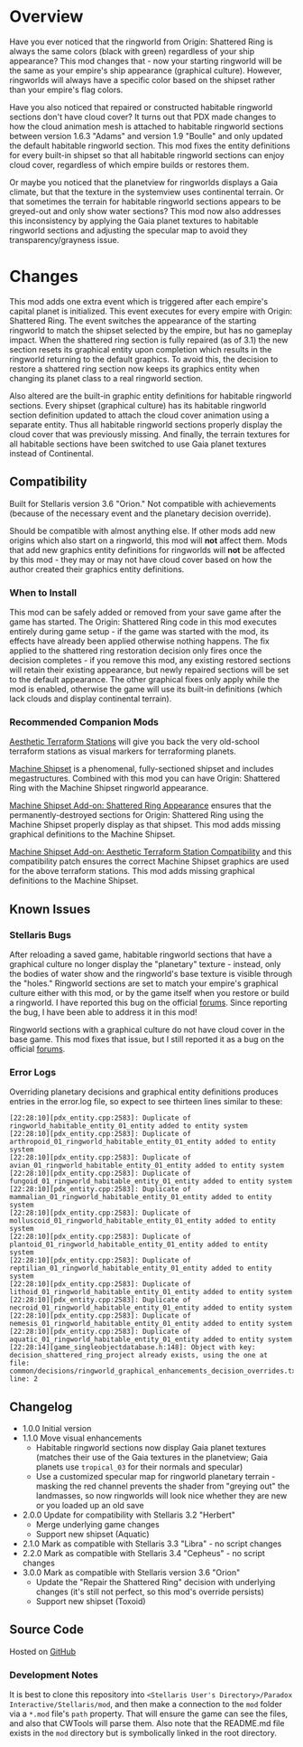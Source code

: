 # Overview

Have you ever noticed that the ringworld from Origin: Shattered Ring is always the same colors (black with green) regardless of your ship appearance?  This mod changes that - now your starting ringworld will be the same as your empire's ship appearance (graphical culture).  However, ringworlds will always have a specific color based on the shipset rather than your empire's flag colors.

Have you also noticed that repaired or constructed habitable ringworld sections don't have cloud cover?  It turns out that PDX made changes to how the cloud animation mesh is attached to habitable ringworld sections between version 1.6.3 "Adams" and version 1.9 "Boulle" and only updated the default habitable ringworld section.  This mod fixes the entity definitions for every built-in shipset so that all habitable ringworld sections can enjoy cloud cover, regardless of which empire builds or restores them.

Or maybe you noticed that the planetview for ringworlds displays a Gaia climate, but that the texture in the systemview uses continental terrain.  Or that sometimes the terrain for habitable ringworld sections appears to be greyed-out and only show water sections?  This mod now also addresses this inconsistency by applying the Gaia planet textures to habitable ringworld sections and adjusting the specular map to avoid they transparency/grayness issue.

# Changes

This mod adds one extra event which is triggered after each empire's capital planet is initialized.  This event executes for every empire with Origin: Shattered Ring.  The event switches the appearance of the starting ringworld to match the shipset selected by the empire, but has no gameplay impact.  When the shattered ring section is fully repaired (as of 3.1) the new section resets its graphical entity upon completion which results in the ringworld returning to the default graphics.  To avoid this, the decision to restore a shattered ring section now keeps its graphics entity when changing its planet class to a real ringworld section.

Also altered are the built-in graphic entity definitions for habitable ringworld sections.  Every shipset (graphical culture) has its habitable ringworld section definition updated to attach the cloud cover animation using a separate entity.  Thus all habitable ringworld sections properly display the cloud cover that was previously missing.  And finally, the terrain textures for all habitable sections have been switched to use Gaia planet textures instead of Continental.

## Compatibility

Built for Stellaris version 3.6 "Orion."  Not compatible with achievements (because of the necessary event and the planetary decision override).

Should be compatible with almost anything else.  If other mods add new origins which also start on a ringworld, this mod will **not** affect them.  Mods that add new graphics entity definitions for ringworlds will **not** be affected by this mod - they may or may not have cloud cover based on how the author created their graphics entity definitions.

### When to Install

This mod can be safely added or removed from your save game after the game has started.  The Origin: Shattered Ring code in this mod executes entirely during game setup - if the game was started with the mod, its effects have already been applied otherwise nothing happens.  The fix applied to the shattered ring restoration decision only fires once the decision completes - if you remove this mod, any existing restored sections will retain their existing appearance, but newly repaired sections will be set to the default appearance.  The other graphical fixes only apply while the mod is enabled, otherwise the game will use its built-in definitions (which lack clouds and display continental terrain).

### Recommended Companion Mods

[Aesthetic Terraform Stations](https://steamcommunity.com/sharedfiles/filedetails/?id=2622411084) will give you back the very old-school terraform stations as visual markers for terraforming planets.

[Machine Shipset](https://steamcommunity.com/sharedfiles/filedetails/?id=2077186491) is a phenomenal, fully-sectioned shipset and includes megastructures.  Combined with this mod you can have Origin: Shattered Ring with the Machine Shipset ringworld appearance.

[Machine Shipset Add-on: Shattered Ring Appearance](https://steamcommunity.com/sharedfiles/filedetails/?id=2628980994) ensures that the permanently-destroyed sections for Origin: Shattered Ring using the Machine Shipset properly display as that shipset.  This mod adds missing graphical definitions to the Machine Shipset.

[Machine Shipset Add-on: Aesthetic Terraform Station Compatibility](https://steamcommunity.com/sharedfiles/filedetails/?id=2628972292) and this compatibility patch ensures the correct Machine Shipset graphics are used for the above terraform stations.  This mod adds missing graphical definitions to the Machine Shipset.

## Known Issues

### Stellaris Bugs

After reloading a saved game, habitable ringworld sections that have a graphical culture no longer display the "planetary" texture - instead, only the bodies of water show and the ringworld's base texture is visible through the "holes."  Ringworld sections are set to match your empire's graphical culture either with this mod, or by the game itself when you restore or build a ringworld.  I have reported this bug on the official [forums](https://forum.paradoxplaza.com/forum/threads/1494567/).  Since reporting the bug, I have been able to address it in this mod!

Ringworld sections with a graphical culture do not have cloud cover in the base game.  This mod fixes that issue, but I still reported it as a bug on the official [forums](https://forum.paradoxplaza.com/forum/threads/1494566/).

### Error Logs

Overriding planetary decisions and graphical entity definitions produces entries in the error.log file, so expect to see thirteen lines similar to these:

```
[22:28:10][pdx_entity.cpp:2583]: Duplicate of ringworld_habitable_entity_01_entity added to entity system
[22:28:10][pdx_entity.cpp:2583]: Duplicate of arthropoid_01_ringworld_habitable_entity_01_entity added to entity system
[22:28:10][pdx_entity.cpp:2583]: Duplicate of avian_01_ringworld_habitable_entity_01_entity added to entity system
[22:28:10][pdx_entity.cpp:2583]: Duplicate of fungoid_01_ringworld_habitable_entity_01_entity added to entity system
[22:28:10][pdx_entity.cpp:2583]: Duplicate of mammalian_01_ringworld_habitable_entity_01_entity added to entity system
[22:28:10][pdx_entity.cpp:2583]: Duplicate of molluscoid_01_ringworld_habitable_entity_01_entity added to entity system
[22:28:10][pdx_entity.cpp:2583]: Duplicate of plantoid_01_ringworld_habitable_entity_01_entity added to entity system
[22:28:10][pdx_entity.cpp:2583]: Duplicate of reptilian_01_ringworld_habitable_entity_01_entity added to entity system
[22:28:10][pdx_entity.cpp:2583]: Duplicate of lithoid_01_ringworld_habitable_entity_01_entity added to entity system
[22:28:10][pdx_entity.cpp:2583]: Duplicate of necroid_01_ringworld_habitable_entity_01_entity added to entity system
[22:28:10][pdx_entity.cpp:2583]: Duplicate of nemesis_01_ringworld_habitable_entity_01_entity added to entity system
[22:28:10][pdx_entity.cpp:2583]: Duplicate of aquatic_01_ringworld_habitable_entity_01_entity added to entity system
[22:28:14][game_singleobjectdatabase.h:148]: Object with key: decision_shattered_ring_project already exists, using the one at  file: common/decisions/ringworld_graphical_enhancements_decision_overrides.txt line: 2
```

## Changelog

* 1.0.0 Initial version
* 1.1.0 Move visual enhancements
    * Habitable ringworld sections now display Gaia planet textures (matches their use of the Gaia textures in the planetview; Gaia planets use `tropical_03` for their normals and specular)
    * Use a customized specular map for ringworld planetary terrain - masking the red channel prevents the shader from "greying out" the landmasses, so now ringworlds will look nice whether they are new or you loaded up an old save
* 2.0.0 Update for compatibility with Stellaris 3.2 "Herbert" 
    * Merge underlying game changes
    * Support new shipset (Aquatic)
* 2.1.0 Mark as compatible with Stellaris 3.3 "Libra" - no script changes
* 2.2.0 Mark as compatible with Stellaris 3.4 "Cepheus" - no script changes
* 3.0.0 Mark as compatible with Stellaris version 3.6 "Orion"
    * Update the "Repair the Shattered Ring" decision with underlying changes (it's still not perfect, so this mod's override persists)
    * Support new shipset (Toxoid)

## Source Code

Hosted on [GitHub](https://github.com/corsairmarks/ringworld_graphical_enhancements)

### Development Notes

It is best to clone this repository into `<Stellaris User's Directory>/Paradox Interactive/Stellaris/mod`, and then make a connection to the `mod` folder via a `*.mod` file's `path` property.  That will ensure the game can see the files, and also that CWTools will parse them.  Also note that the README.md file exists in the `mod` directory but is symbolically linked in the root directory.
